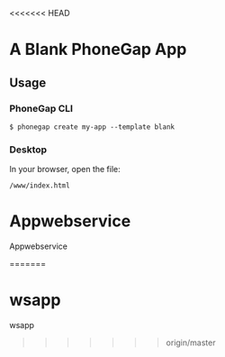 <<<<<<< HEAD

# A Blank PhoneGap App

## Usage

### PhoneGap CLI

    $ phonegap create my-app --template blank

### Desktop

In your browser, open the file:

    /www/index.html

# Appwebservice
Appwebservice

=======
# wsapp
wsapp
>>>>>>> origin/master
